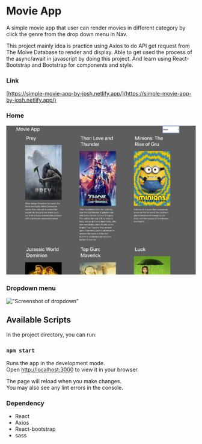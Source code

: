 # Movie App

A simple movie app that user can render movies in different category by click the genre from the drop down menu in Nav.

This project mainly idea is practice using Axios to do API get request from The Moive Database to render and display. Able to get used the process of the async/await in javascript by doing this project. And learn using React-Bootstrap and Bootstrap for components and style.

### Link

[https://simple-movie-app-by-josh.netlify.app/](https://simple-movie-app-by-josh.netlify.app/)

### Home

!["Screenshot of home"](https://github.com/cheungjoshua/movie-app/blob/main/doc/home.png?raw=true)

### Dropdown menu

!["Screenshot of dropdown"](https://github.com/cheungjoshua/movie-app/blob/main/doc/dropdown.png?raw=true)

## Available Scripts

In the project directory, you can run:

### `npm start`

Runs the app in the development mode.\
Open [http://localhost:3000](http://localhost:3000) to view it in your browser.

The page will reload when you make changes.\
You may also see any lint errors in the console.

### Dependency

- React
- Axios
- React-bootstrap
- sass
